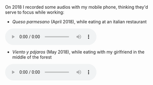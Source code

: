 On 2018 I recorded some audios with my mobile phone, thinking they'd serve to focus while working:

- *Queso parmesano* (April 2018), while eating at an italian restaurant
<audio controls loop>
  <source src="items/documents/QuesoParmesano.mp3" type="audio/mpeg">
(Sorry, your browser doesn't support embedding audio.)
</audio>

- *Viento y pájaros* (May 2018), while eating with my girlfriend in the middle of the forest
<audio controls loop>
  <source src="items/documents/VientoYPajaros.mp3" type="audio/mpeg">
(Sorry, your browser doesn't support embedding audio.)
</audio>